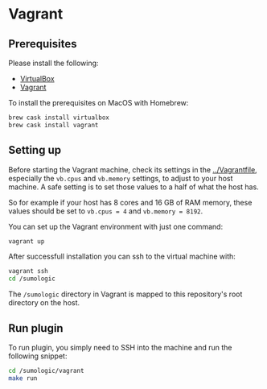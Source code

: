 # Vagrant

## Prerequisites

Please install the following:

- [VirtualBox](https://www.virtualbox.org/)
- [Vagrant](https://www.vagrantup.com/)

To install the prerequisites on MacOS with Homebrew:

```bash
brew cask install virtualbox
brew cask install vagrant
```

## Setting up

Before starting the Vagrant machine, check its settings in the [../Vagrantfile](../Vagrantfile),
especially the `vb.cpus` and `vb.memory` settings, to adjust to your host machine.
A safe setting is to set those values to a half of what the host has.

So for example if your host has 8 cores and 16 GB of RAM memory,
these values should be set to `vb.cpus = 4` and `vb.memory = 8192`.

You can set up the Vagrant environment with just one command:

```bash
vagrant up
```

After successfull installation you can ssh to the virtual machine with:

```bash
vagrant ssh
cd /sumologic
```

The `/sumologic` directory in Vagrant is mapped to this repository's root directory on the host.

## Run plugin

To run plugin, you simply need to SSH into the machine and run the following snippet:

```bash
cd /sumologic/vagrant
make run
```
